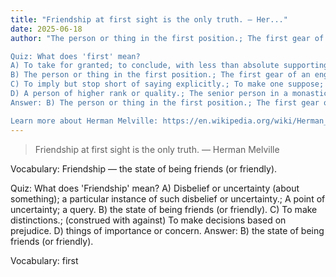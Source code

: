```yaml
---
title: "Friendship at first sight is the only truth. — Her..."
date: 2025-06-18
author: "The person or thing in the first position.; The first gear of an engine.

Quiz: What does 'first' mean?
A) To take for granted; to conclude, with less than absolute supporting data; to believe.; To theorize or hypothesize.
B) The person or thing in the first position.; The first gear of an engine.
C) To imply but stop short of saying explicitly.; To make one suppose; cause one to suppose (something).
D) A person of higher rank or quality.; The senior person in a monastic community.
Answer: B) The person or thing in the first position.; The first gear of an engine.

Learn more about Herman Melville: https://en.wikipedia.org/wiki/Herman_Melville"
---
```


> Friendship at first sight is the only truth. — Herman Melville

Vocabulary: Friendship — the state of being friends (or friendly).

Quiz: What does 'Friendship' mean?
A) Disbelief or uncertainty (about something); a particular instance of such disbelief or uncertainty.; A point of uncertainty; a query.
B) the state of being friends (or friendly).
C) To make distinctions.; (construed with against) To make decisions based on prejudice.
D) things of importance or concern.
Answer: B) the state of being friends (or friendly).

Vocabulary: first
